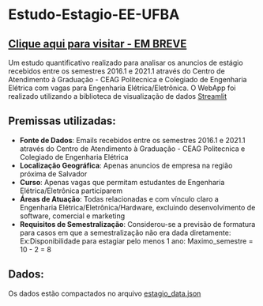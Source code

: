 # Estudo-Estagio-EE-UFBA

<h2><a href="https://estudo-estagio-ee-ufba.herokuapp.com/">Clique aqui para visitar - EM BREVE</a></h2>

<p>
  Um estudo quantificativo realizado para analisar os anuncios de estágio recebidos entre os semestres 2016.1 e 2021.1 
  através do Centro de Atendimento à Graduação - CEAG Politecnica e Colegiado de Engenharia Elétrica com 
  vagas para Engenharia Elétrica/Eletrônica. O WebApp foi realizado utilizando a biblioteca de visualização de dados <a href="https://streamlit.io/">Streamlit</a>
</p>

<h2>
  Premissas utilizadas:
</h2>

<ul>
  <li><b>Fonte de Dados</b>: Emails recebidos entre os semestres 2016.1 e 2021.1 através do Centro de Atendimento à Graduação - CEAG Politecnica e Colegiado de Engenharia Elétrica </li>
  <li><b>Localização Geográfica</b>: Apenas anuncios de empresa na região próxima de Salvador</li>
  <li><b>Curso</b>: Apenas vagas que permitam estudantes de Engenharia Elétrica/Eletrônica participarem</li>
  <li><b>Áreas de Atuação</b>: Todas relacionadas e com vínculo claro a Engenharia Elétrica/Eletrônica/Hardware, excluindo desenvolvimento de software, comercial e marketing</li>
  <li><b>Requisitos de Semestralização</b>: Considerou-se a previsão de formatura para casos em que a semestralização não era dada diretamente: Ex:Disponibilidade para estagiar pelo menos 1 ano: Maximo_semestre = 10 - 2 = 8 </li>
</ul>

<h2>
  Dados:
</h2>

<p>Os dados estão compactados no arquivo <a href="https://github.com/b-rbmp/Estudo-Estagio-EE-UFBA/blob/main/estagio_data.json">estagio_data.json</a>
